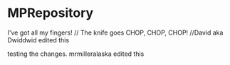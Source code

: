 # MPRepository

I've got all my fingers!		//
The knife goes CHOP, CHOP, CHOP! 	//David aka Dwiddwid edited this

testing the changes. mrmilleralaska edited this

